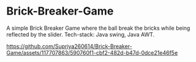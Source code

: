 # Brick-Breaker-Game
A simple Brick Breaker Game where the ball break the bricks while being reflected by the slider. Tech-stack: Java swing, Java AWT.
 

https://github.com/Supriya260614/Brick-Breaker-Game/assets/117707863/590760f1-cbf2-482d-b47d-0dce21e46f5e

